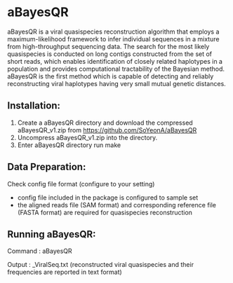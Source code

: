 # aBayesQR
aBayesQR is a viral quasispecies reconstruction algorithm that employs a maximum-likelihood framework to infer individual sequences in a mixture from high-throughput sequencing data. The search for the most likely quasispecies is conducted on long contigs constructed from the set of short reads, which enables identification of closely related haplotypes in a population and provides computational tractability of the Bayesian method. aBayesQR is the first method which is capable of detecting and reliably reconstructing viral haplotypes having very small mutual genetic distances.


Installation:
-------------

 1. Create a aBayesQR directory and download the compressed aBayesQR_v1.zip
    from https://github.com/SoYeonA/aBayesQR
 2. Uncompress aBayesQR_v1.zip into the directory.
 3. Enter aBayesQR directory run make


Data Preparation:
-----------------
Check config file format (configure to your setting)

* config file included in the package is configured to sample set 
* the aligned reads file (SAM format) and corresponding reference file (FASTA format) are required for quasispecies reconstruction


Running aBayesQR:
-----------------
Command : aBayesQR <config file> 

Output : <zone name>_ViralSeq.txt (reconstructed viral quasispecies and their frequencies are reported in text format)
